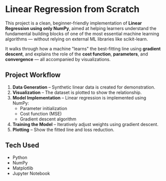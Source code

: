 # Linear Regression from Scratch

This project is a clean, beginner-friendly implementation of **Linear Regression using only NumPy**, aimed at helping learners understand the fundamental building blocks of one of the most essential machine learning algorithms — without relying on external ML libraries like scikit-learn.

It walks through how a machine "learns" the best-fitting line using **gradient descent**, and explains the role of the **cost function**, **parameters**, and **convergence** — all accompanied by visualizations.

## Project Workflow

1. **Data Generation** – Synthetic linear data is created for demonstration.
2. **Visualization** – The dataset is plotted to show the relationship.
3. **Model Implementation** – Linear regression is implemented using NumPy:
   - Parameter initialization
   - Cost function (MSE)
   - Gradient descent algorithm
4. **Training the Model** – Iteratively adjust weights using gradient descent.
5. **Plotting** – Show the fitted line and loss reduction.

## Tech Used

- Python
- NumPy
- Matplotlib
- Jupyter Notebook
